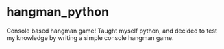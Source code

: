 # hangman_python
Console based hangman game!
Taught myself python, and decided to test my knowledge by writing a simple console hangman game. 
